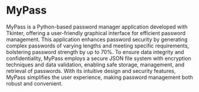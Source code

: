 # MyPass
MyPass is a Python-based password manager application developed with Tkinter, offering a user-friendly graphical interface for efficient password management. This application enhances password security by generating complex passwords of varying lengths and meeting specific requirements, bolstering password strength by up to 70%. To ensure data integrity and confidentiality, MyPass employs a secure JSON file system with encryption techniques and data validation, enabling safe storage, management, and retrieval of passwords. With its intuitive design and security features, MyPass simplifies the user experience, making password management both robust and convenient.
